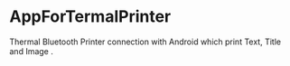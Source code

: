 # AppForTermalPrinter

Thermal Bluetooth Printer connection with Android which print Text, Title and Image . 
